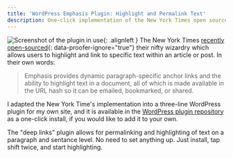 ```yaml
---
title: 'WordPress Emphasis Plugin: Highlight and Permalink Text'
description: One-click implementation of the New York Times open source emphasis script as a WordPress plugin which allows for highlighting and permalinking of text on a paragraph and sentence level.
---
```


![Screenshot of the plugin in use](https://ben.balter.com/wp-content/uploads/2011/01/emphasis-screenshot.png "Screenshot of Emphasis WordPress Plugin"){: .alignleft } The New York Times [recently open-sourced](http://open.blogs.nytimes.com/2011/01/11/emphasis-update-and-source/){: data-proofer-ignore="true"} their nifty wizardry which allows users to highlight and link to specific text within an article or post. In their own words:

> Emphasis provides dynamic paragraph-specific anchor links and the ability to highlight text in a document, all of which is made available in the URL hash so it can be emailed, bookmarked, or shared.

I adapted the New York Time's implementation into a three-line WordPress plugin for my own site, and it is available in the [WordPress plugin repository](http://wordpress.org/extend/plugins/wp-emphasis/) as a one-click install, if you would like to add it to your own.

The "deep links" plugin allows for permalinking and highlighting of text on a paragraph and sentance level. No need to set anything up. Just install, tap shift twice, and start highlighting.
